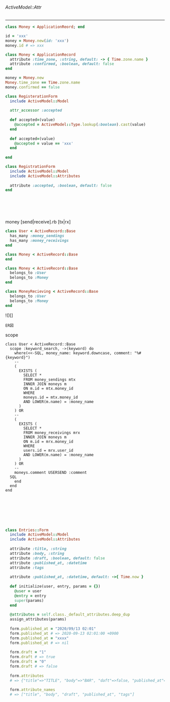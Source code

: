 ###### ActiveModel::Attr
---


```active_record.rb
class Money < ApplicationReord; end

id = 'xxx'
money = Money.new(id: 'xxx')
money.id # => xxx
```

```active_record_attr.rb
class Money < ApplicationRecord
  attribute :time_zone, :string, default: -> { Time.zone.name }
  attribute :confirmed, :boolean, default: false
end

money = Money.new
Money.time_zone == Time.zone.name
money.confirmed == false
```

```active_model.rb
class RegisterationForm
  include ActiveModel::Model
  
  attr_accessor :accepted
  
  def accepted=(value)
    @accepted = ActiveModel::Type.lookup(:boolean).cast(value)
  end
  
  def accepted=(value)
    @accepted = value == 'xxx'
  end
  
end
```

```active_model_attr.rb
class RegistrationForm
  include ActiveModel::Model
  include ActiveModel::Attributes
  
  attribute :accepted, :boolean, default: false
end
```

```
```

```
```

```
```

```
```

```
```

money [send|receive].rb [tx|rx]
```active_record.rb
class User < ActiveRecord::Base
  has_many :money_sendings
  has_many :money_receivings
end

class Money < ActiveRecord::Base
end

class Money < ActiveRecord::Base
  belongs_to :User
  belongs_to :Money
end

class MoneyRecieving < ActiveRecord::Base
  belongs_to :User
  belongs_to :Money
end
```

!()[]
```
ER図
```


scope
```
class User < ActiveRecord::Base
  scope :keyword_search, ->(keyword) do
    where(<<-SQL, money_name: keyword.downcase, comment: "%#{keyword}")
    --
    (
      EXISTS (
        SELECT *
        FROM money_sendings mtx
        INNER JOIN moneys m
        ON m.id = mtx.money_id
        WHERE
        moneys.id = mtx.money_id
        AND LOWER(m.name) = :money_name
      )
    ) OR
    --
    (
      EXISTS (
        SELECT *
        FROM money_receivings mrx
        INNER JOIN moneys m
        ON m.id = mrx.money_id
        WHERE
        users.id = mrx.user_id
        AND LOWER(m.name) = :money_name
      )
    ) OR
    --
    moneys.comment USERSEND :comment
  SQL
    end
  end
end
```

```
```

```
```

```
```

```
```

```
```

```
```

```
```

```usage.rb
class Entries::Form
  include ActiveModel::Model
  include ActiveModel::Attributes
  
  attribute :title, :string
  attribute :body, :string
  attribute :draft, :boolean, default: false
  attribute :published_at, :datetime
  attribute :tags
  
  attribute :published_at, :datetime, default: ->{ Time.now }
  
  def initialize(user, entry, params = {})
    @user = user
    @entry = entry
    super(params)
  end
  
  @attributes = self.class._default_attributes.deep_dup
  assign_attributes(params)
  
  form.published_at = "2020/09/13 02:01"
  form.published_at # => 2020-09-13 02:01:00 +0900
  form.published_at = "xxxx"
  form.published_at # => nil
  
  form.draft = "1"
  form.draft # => true
  form.draft = "0"
  form.draft # => false
  
  form.attributes
  # => {"title"=>"TITLE", "body"=>"BAR", "daft"=>false, "published_at"=>2020-09-13 02:02:00 +0900, "tags"=>["Tx", "Rx"]}
  
  form.attribute_names
  # => ["title", "body", "draft", "published_at", "tags"]
```

```
```

```
```

```
```

```
```

```
```

```
```

```
```

```
```

```
```

```
```

```
```

```
```

```
```

```
```

```
```

```
```

```
```

```
```

```
```

```
```

```
```

```
```

```
```

```
```

```
```

```
```

```
```

```
```

```
```

```
```

```
```

```
```

```
```

```
```

```
```

```
```

```
```

```
```

```
```

```
```

```
```

```
```

```
```

```
```

